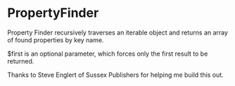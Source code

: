 # PropertyFinder

Property Finder recursively traverses an iterable object
and returns an array of found properties by key name.

$first is an optional parameter, which forces only
the first result to be returned.

Thanks to Steve Englert of Sussex Publishers for helping me build this out.